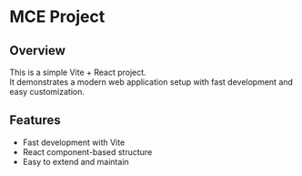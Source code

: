 # MCE Project

## Overview
This is a simple Vite + React project.  
It demonstrates a modern web application setup with fast development and easy customization.

## Features
- Fast development with Vite
- React component-based structure
- Easy to extend and maintain



